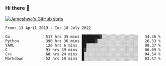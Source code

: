 ### Hi there 👋

[![Jameshwc's GitHub stats](https://github-readme-stats.vercel.app/api?username=jameshwc)](https://github.com/anuraghazra/github-readme-stats)

<!--START_SECTION:waka-->

```text
From: 13 April 2019 - To: 18 July 2022

Go                517 hrs 35 mins ████████▓░░░░░░░░░░░░░░░░   34.36 %
Python            396 hrs 36 mins ██████▓░░░░░░░░░░░░░░░░░░   26.33 %
YAML              126 hrs 6 mins  ██░░░░░░░░░░░░░░░░░░░░░░░   08.37 %
C                 91 hrs 39 mins  █▓░░░░░░░░░░░░░░░░░░░░░░░   06.09 %
C++               68 hrs 24 mins  █░░░░░░░░░░░░░░░░░░░░░░░░   04.54 %
Markdown          52 hrs 19 mins  █░░░░░░░░░░░░░░░░░░░░░░░░   03.47 %
```

<!--END_SECTION:waka-->